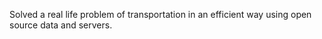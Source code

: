 Solved a real life problem of transportation in an efficient way using open source data and servers.
